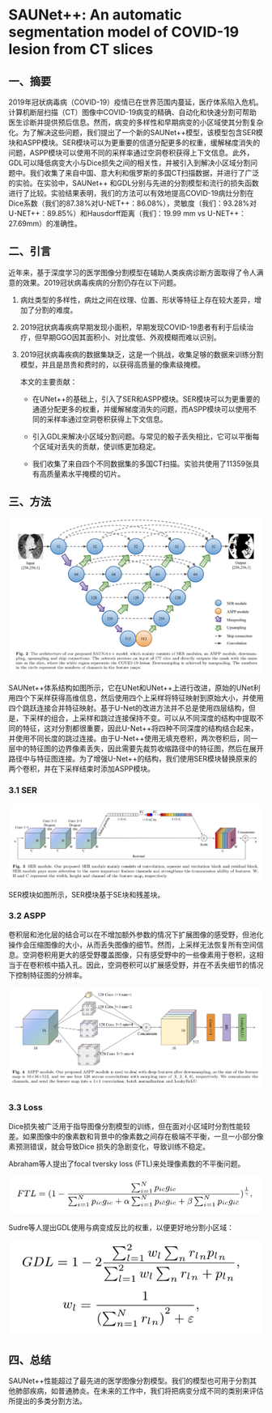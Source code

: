 # SAUNet++: An automatic segmentation model of COVID-19 lesion from CT slices






<extoc></extoc>

## 一、摘要

​		2019年冠状病毒病（COVID-19）疫情已在世界范围内蔓延，医疗体系陷入危机。计算机断层扫描（CT）图像中COVID-19病变的精确、自动化和快速分割可帮助医生诊断并提供预后信息。然而，病变的多样性和早期病变的小区域使其分割复杂化。为了解决这些问题，我们提出了一个新的SAUNet++模型，该模型包含SER模块和ASPP模块。SER模块可以为更重要的信道分配更多的权重，缓解梯度消失的问题，ASPP模块可以使用不同的采样率通过空洞卷积获得上下文信息。此外，GDL可以降低病变大小与Dice损失之间的相关性，并被引入到解决小区域分割问题中。我们收集了来自中国、意大利和俄罗斯的多国CT扫描数据，并进行了广泛的实验。在实验中，SAUNet++ 和GDL分别与先进的分割模型和流行的损失函数进行了比较。实验结果表明，我们的方法可以有效地提高COVID-19病灶分割在Dice系数（我们的87.38%对U-NET++：86.08%），灵敏度（我们：93.28%对U-NET++：89.85%）和Hausdorff距离（我们：19.99 mm vs U-NET++：27.69mm）的准确性。

## 二、引言

​		近年来，基于深度学习的医学图像分割模型在辅助人类疾病诊断方面取得了令人满意的效果。2019冠状病毒疾病的分割仍存在以下问题。

1. 病灶类型的多样性，病灶之间在纹理、位置、形状等特征上存在较大差异，增加了分割的难度。

2. 2019冠状病毒疾病早期发现小面积，早期发现COVID-19患者有利于后续治疗，但早期GGO因其面积小、对比度低、外观模糊而难以识别。

3. 2019冠状病毒疾病的数据集缺乏，这是一个挑战，收集足够的数据来训练分割模型，并且是昂贵和费时的，以获得高质量的像素级掩模。

   本文的主要贡献：

   - 在UNet++的基础上，引入了SER和ASPP模块。SER模块可以为更重要的通道分配更多的权重，并缓解梯度消失的问题，而ASPP模块可以使用不同的采样率通过空洞卷积获得上下文信息。

   - 引入GDL来解决小区域分割问题。与常见的骰子丢失相比，它可以平衡每个区域对丢失的贡献，使训练更加稳定。

   - 我们收集了来自四个不同数据集的多国CT扫描。实验共使用了11359张具有高质量素水平掩模的切片。

## 三、方法

![image-20210830155257029](./images/image-20210830155257029.png)

SAUNet++体系结构如图所示，它在UNet和UNet++上进行改进，原始的UNet利用四个下采样获得高维信息，然后使用四个上采样将特征映射到原始大小，并使用四个跳跃连接合并特征映射。基于U-Net的改进方法并不总是使用四层结构，但是，下采样的组合，上采样和跳过连接保持不变。可以从不同深度的结构中提取不同的特征，这对分割都很重要，因此U-Net++将四种不同深度的结构结合起来，并使用不同长度的跳过连接。由于U-Net++使用无填充卷积，两次卷积后，同一层中的特征图的边界像素丢失，因此需要先裁剪收缩路径中的特征图，然后在展开路径中与特征图连接。为了增强U-Net++的结构，我们使用SER模块替换原来的两个卷积，并在下采样结束时添加ASPP模块。

### 3.1 SER

![image-20210830161123377](./images/image-20210830161123377.png)

SER模块如图所示，SER模块基于SE块和残差块。

### 3.2 ASPP

​		卷积层和池化层的结合可以在不增加额外参数的情况下扩展图像的感受野，但池化操作会压缩图像的大小，从而丢失图像的细节。然而，上采样无法恢复所有空间信息。空洞卷积用更大的感受野覆盖图像，只有感受野中的一些像素用于卷积，这相当于在卷积核中插入孔。因此，空洞卷积可以扩展感受野，并在不丢失细节的情况下控制特征图的分辨率。

![image-20210830174312275](./images/image-20210830174312275.png)

### 3.3 Loss

Dice损失被广泛用于指导图像分割模型的训练，但在面对小区域时分割性能较差。如果图像中的像素数和背景中的像素数之间存在极端不平衡，一旦一小部分像素预测错误，就会导致Dice 损失的急剧变化，导致训练不稳定。

Abraham等人提出了focal tversky loss (FTL)来处理像素数的不平衡问题。

<img src="./images/image-20210830175444278.png" alt="image-20210830175444278" style="zoom:67%;" />

Sudre等人提出GDL使用与病变成反比的权重，以便更好地分割小区域：

![image-20210830184410252](./images/image-20210830184410252.png)



## 四、总结

SAUNet++性能超过了最先进的医学图像分割模型。我们的模型也可用于分割其他肺部疾病，如普通肺炎。在未来的工作中，我们将把病变分成不同的类别来评估所提出的多类分割方法。
